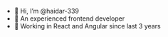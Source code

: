 - 👋 Hi, I’m @haidar-339
- 👀 An experienced frontend developer
- 🌱 Working in React and Angular since last 3 years
<!---
haidar-339/haidar-339 is a ✨ special ✨ repository because its `README.md` (this file) appears on your GitHub profile.
You can click the Preview link to take a look at your changes.
--->
